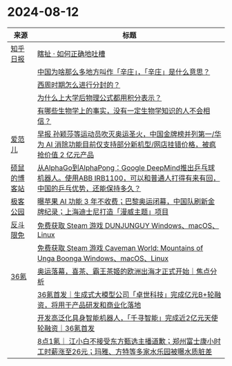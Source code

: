 ﻿# 2024-08-12

|来源|标题|
|---|---|
|[知乎日报](https://feedx.net/rss/zhihudaily.xml)|[瞎扯 · 如何正确地吐槽](https://daily.zhihu.com/story/9774557)|
||[中国为啥那么多地方叫作「辛庄」，「辛庄」是什么意思？](https://daily.zhihu.com/story/9774547)|
||[西周时期怎么进行分封的？](https://daily.zhihu.com/story/9774554)|
||[为什么上大学后物理公式都用积分表示？](https://daily.zhihu.com/story/9774556)|
||[有哪些生物学上的事实，没有一定生物学知识的人不会相信？](https://daily.zhihu.com/story/9774538)|
|[爱范儿](https://www.ifanr.com/feed)|[早报 孙颖莎等运动员吹灭奥运圣火，中国金牌榜并列第一/华为 AI 消除功能目前仅支持部分新机型/网店挂错价格，被疯抢价值 2 亿元产品](https://www.ifanr.com/1595688?utm_source=rss&utm_medium=rss&utm_campaign=)|
|[硕鼠的博客站](http://lukefan.com/?feed=rss2)|[从AlphaGo到AlphaPong：Google DeepMind推出乒乓球机器人。使用ABB IRB1100，可以和普通人打得有来有回，中国的乒乓优势，还能保持多久？](https://lukefan.com/2024/08/12/%e4%bb%8ealphago%e5%88%b0alphapong%ef%bc%9agoogle-deepmind%e6%8e%a8%e5%87%ba%e4%b9%92%e4%b9%93%e7%90%83%e6%9c%ba%e5%99%a8%e4%ba%ba%e3%80%82%e4%bd%bf%e7%94%a8abb-irb1100%ef%bc%8c%e5%8f%af%e4%bb%a5/)|
|[极客公园](http://feeds.geekpark.net/)|[曝苹果 AI 功能 3 年不收费；巴黎奥运闭幕，中国队刷新金牌纪录；上海迪士尼打造「漫威主题」项目](http://www.geekpark.net/news/339138)|
|[反斗限免](http://free.apprcn.com/feed/)|[免费获取 Steam 游戏 DUNJUNGUY Windows、macOS、Linux ](https://free.apprcn.com/get-steam-game-dunjunguy-for-free/)|
||[免费获取 Steam 游戏 Caveman World: Mountains of Unga Boonga Windows、macOS、Linux ](https://free.apprcn.com/get-steam-game-caveman-world-mountains-of-unga-boonga-for-free/)|
|[36氪](http://36kr.com/feed)|[奥运落幕，喜茶、霸王茶姬的欧洲出海才正式开始｜焦点分析](https://36kr.com/p/2901617705556608?f=rss)|
||[36氪首发｜生成式大模型公司「卓世科技」完成亿元B+轮融资，将用于产品研发和商业化落地](https://36kr.com/p/2901247520627328?f=rss)|
||[开发高泛化具身智能机器人，「千寻智能」完成近2亿元天使轮融资｜36氪首发](https://36kr.com/p/2888780756392579?f=rss)|
||[8点1氪｜ 江小白不接受东方甄选主播道歉；郑州富士康小时工时薪涨至26元；玛雅、方特等多家水乐园被曝水质脏差](https://36kr.com/p/2902404483619716?f=rss)|
